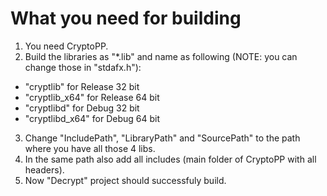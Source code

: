 # What you need for building
1. You need CryptoPP.
2. Build the libraries as "*.lib" and name as following (NOTE: you can change those in "stdafx.h"):
* "cryptlib" for Release 32 bit
* "cryptlib_x64" for Release 64 bit
* "cryptlibd" for Debug 32 bit
* "cryptlibd_x64" for Debug 64 bit
3. Change "IncludePath", "LibraryPath" and "SourcePath" to the path where you have all those 4 libs.
4. In the same path also add all includes (main folder of CryptoPP with all headers).
5. Now "Decrypt" project should successfuly build.
